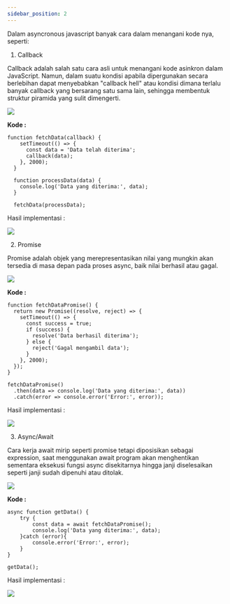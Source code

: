 ```yaml
---
sidebar_position: 2
---
```




Dalam asyncronous javascript banyak cara dalam menangani kode nya, seperti:

1.  Callback

Callback adalah salah satu cara asli untuk menangani kode asinkron dalam JavaScript. Namun, dalam suatu kondisi apabila dipergunakan secara berlebihan dapat menyebabkan "callback hell" atau kondisi dimana terlalu banyak callback yang bersarang satu sama lain, sehingga membentuk struktur piramida yang sulit dimengerti.  

![](https://lh7-us.googleusercontent.com/docsz/AD_4nXdJEvohb6ESadF-ra8C7b7OUgS26DHaFEIE2aRmdctaDpUft3avxqVaUGwUhbxkyFQYOkFQtaTLjywueLFE6udEqa7nms25rb92s9APg1uTRCHByePIxpN5Ptb3_h9TJqNQhNX_cats62m8T7gibS0VYDruHvJyxuLgioVjUg?key=ESYW2iUyREQEYzkaKMR1vg)

**Kode :**

```
function fetchData(callback) {
    setTimeout(() => {
      const data = 'Data telah diterima';
      callback(data);
    }, 2000);
  }
  
  function processData(data) {
    console.log('Data yang diterima:', data);
  }
  
  fetchData(processData);
```
Hasil implementasi : 

**![](https://lh7-rt.googleusercontent.com/docsz/AD_4nXeWTLslCexauFxhz326DRST7wzv6_9aFPe3vq8Ii56M6_TB6NWexTMudLk3MxVRXmBWZWGTdrL8MdM4hrw7JBEpGdoVszNDbp0HVL2m7PPpxmsAG7Bw2GCE2jwdAWMXrBziWcjD8XneiDrW30l1c0iiku8D?key=m5u8OORooedSn28Dv1j5-Q)**


2.  Promise
    
Promise adalah objek yang merepresentasikan nilai yang mungkin akan tersedia di masa depan pada proses async, baik nilai berhasil atau gagal.

![](https://lh7-us.googleusercontent.com/docsz/AD_4nXfqr1fbDB4VQ2KZ8b6khY5LVCmU3uTVU29y-f4_Q6f3BRS54je67OJ-NMvu1kiY-CA0Wv55I9xEyRDEnqbfnAoKCbjro3eWXSgV-AdRDgENG4MGTuxwNlAFnoFDAsqglcyLNwbz8eHb497go83pjqDMatZmDdNX0H4q04cJnA?key=ESYW2iUyREQEYzkaKMR1vg)

**Kode :**

```
function fetchDataPromise() {
  return new Promise((resolve, reject) => {
    setTimeout(() => {
      const success = true;
      if (success) {
        resolve('Data berhasil diterima');
      } else {
        reject('Gagal mengambil data');
      }
    }, 2000);
  });
}

fetchDataPromise()
  .then(data => console.log('Data yang diterima:', data))
  .catch(error => console.error('Error:', error));
```
Hasil implementasi : 

**![](https://lh7-rt.googleusercontent.com/docsz/AD_4nXf945mUjva4636z3S7o9ReTQfPcN7hJOUENt4z8BeqlgXM86CiqNwpwhRdccafk6e-GwGGI68YCVj5JJIkZkp-BV5punJo4Cb971XHIu_FLFCLTAY1X5af2YjLPpkUCv8kWL7z-qlNR3Kwrv2HW8hIsNnSr?key=m5u8OORooedSn28Dv1j5-Q)**

3.  Async/Await
    
Cara kerja await mirip seperti promise tetapi diposisikan sebagai expression, saat menggunakan await program akan menghentikan sementara eksekusi fungsi async disekitarnya hingga janji diselesaikan seperti janji sudah dipenuhi atau ditolak.

![](https://lh7-us.googleusercontent.com/docsz/AD_4nXe_KJZfQfbEpsU0yTVqBjTI5YEDnR6jWYZz3pKq4FWHg2Pz87rqehSqxBSusCbKNYJhN2pY191--MGpVmUxactb4tgUbai30EWswPt6FBmLkk57KKDlfnAx-muiNuLfx7Q6nKOMb-Es02_d8O22pv6vq0lB3M5sZScL_X8X4g?key=ESYW2iUyREQEYzkaKMR1vg)



**Kode :**

```
async function getData() {
    try {
        const data = await fetchDataPromise();
        console.log('Data yang diterima:', data);
    }catch (error){
        console.error('Error:', error);
    }
}

getData();
```

Hasil implementasi : 

**![](https://lh7-rt.googleusercontent.com/docsz/AD_4nXcwHjHaWTBDaG0JJINvZRZHJddn4NaJ1p9u9G4rlNJ_g7T6dz10db9jUxUBxeQHfoSSAwej0wXz17IgPfKKLBIniocc8Rs8d1t4p8x-ZEwBxsozOf9e2FZ8jMLgfLB3m2lAR0jcA2gIdtPIsdcNSbnA0Yq_?key=m5u8OORooedSn28Dv1j5-Q)**